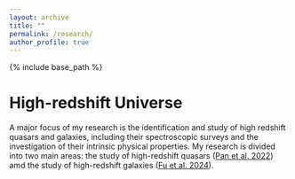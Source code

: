 ```yaml
---
layout: archive
title: ""
permalink: /research/
author_profile: true
---
```


{% include base_path %}

High-redshift Universe
=====
A major focus of my research is the identification and study of high redshift quasars and galaxies, including their spectroscopic surveys and the investigation of their intrinsic physical properties. My research is divided into two main areas: the study of high-redshift quasars ([Pan et al. 2022](https://ui.adsabs.harvard.edu/abs/2022ApJ...928..172P/abstract)) amd the study of high-redshift galaxies ([Fu et al. 2024](https://ui.adsabs.harvard.edu/abs/2024arXiv240105920F/abstract)).


